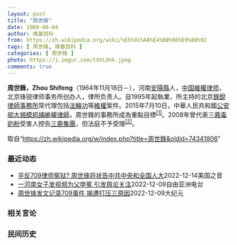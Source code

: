 ```yaml
---
layout: post
title: "周世锋"
date: 1989-06-04
author: 维基百科
from: https://zh.wikipedia.org/wiki/%E5%91%A8%E4%B8%96%E9%8B%92
tags: [ 周世锋, 维基百科 ]
categories: [ 周世锋 ]
photo: https://i.imgur.com/tXVLXnk.jpeg
comments: true
---
```

<div class="mw-parser-output">
<p><b>周世鋒，Zhou Shifeng</b>（1964年11月18日<span class="useeditintro" title="Template:BLP editintro">－</span>），河南<a href="/wiki/%E5%AE%89%E9%98%B3%E5%8E%BF" title="安阳县">安陽縣</a>人，<a href="/wiki/%E4%B8%AD%E5%8D%8E%E4%BA%BA%E6%B0%91%E5%85%B1%E5%92%8C%E5%9B%BD" title="中华人民共和国">中国</a><a href="/wiki/%E7%B6%AD%E6%AC%8A%E5%BE%8B%E5%B8%AB" class="mw-redirect" title="維權律師">維權律师</a>，北京锋锐律师事务所创办人，律所负责人。自1995年起執業，所主持的北京<a href="/wiki/%E9%94%8B%E9%94%90%E5%BE%8B%E5%B8%88%E4%BA%8B%E5%8A%A1%E6%89%80" title="锋锐律师事务所">鋒銳律師事務所</a>常代理包括<a href="/wiki/%E6%B3%95%E8%BC%AA%E5%8A%9F" class="mw-redirect" title="法輪功">法輪功</a>等<a href="/wiki/%E7%B6%AD%E6%AC%8A" class="mw-redirect" title="維權">維權</a>案件。2015年7月10日，中華人民共和國<a href="/wiki/%E4%B8%AD%E5%8D%8E%E4%BA%BA%E6%B0%91%E5%85%B1%E5%92%8C%E5%9B%BD%E5%85%AC%E5%AE%89%E9%83%A8" title="中华人民共和国公安部">公安部</a><a href="/wiki/%E4%B8%AD%E5%9C%8B710%E3%80%8C%E7%B6%AD%E6%AC%8A%E5%BE%8B%E5%B8%AB%E3%80%8D%E5%A4%A7%E6%8A%93%E6%8D%95%E4%BA%8B%E4%BB%B6" class="mw-redirect" title="中國710「維權律師」大抓捕事件">大規模抓捕維權律師</a>，周世鋒的事務所成為重點目標<sup id="cite_ref-BBC0711_1-0" class="reference"><a href="#cite_note-BBC0711-1">[1]</a></sup>。2008年曾代表<a href="/wiki/2008%E5%B9%B4%E4%B8%AD%E5%9B%BD%E5%A5%B6%E5%88%B6%E5%93%81%E6%B1%A1%E6%9F%93%E4%BA%8B%E4%BB%B6" title="2008年中国奶制品污染事件">三鹿毒奶粉</a>受害人控告<a href="/wiki/%E4%B8%89%E9%B9%BF%E9%9B%86%E5%9B%A2" title="三鹿集团">三鹿集團</a>，但法庭不予受理<sup id="cite_ref-2" class="reference"><a href="#cite_note-2">[2]</a></sup>。
</p>
</div><noscript><img src="//zh.wikipedia.org/wiki/Special:CentralAutoLogin/start?type=1x1" alt="" title="" width="1" height="1" style="border: none; position: absolute;"></noscript>
<div class="printfooter" data-nosnippet="">取自“<a dir="ltr" href="https://zh.wikipedia.org/w/index.php?title=周世鋒&amp;oldid=74341806">https://zh.wikipedia.org/w/index.php?title=周世鋒&amp;oldid=74341806</a>”</div><div id="recent-news"><h3>最近动态</h3><ul><li><a href="https://nodebe4.github.io/waimei/2022-12-14/%E5%B9%B3%E5%8F%8D709%E5%BE%8B%E5%B8%88%E5%86%A4%E7%8B%B1-%E5%91%A8%E4%B8%96%E9%94%8B%E5%B0%86%E7%8A%B6%E5%91%8A%E4%B8%AD%E5%85%B1%E4%B8%AD%E5%A4%AE%E5%92%8C%E5%85%A8%E5%9B%BD%E4%BA%BA%E5%A4%A7" title="平反709律师冤狱? 周世锋将状告中共中央和全国人大—— Wed, 14 Dec 2022 17:38:00 GMT 709维权律师大抓捕 中国709维权律师案被抓捕的律师周世锋近日写下万言书，...">平反709律师冤狱? 周世锋将状告中共中央和全国人大</a><time>2022-12-14</time><a class="tag">美国之音</a></li>
<li><a href="https://nodebe4.github.io/waimei/2022-12-09/%E4%B8%80%E6%B2%B3%E5%8D%97%E5%A5%B3%E5%AD%90%E5%8F%91%E8%A7%86%E9%A2%91%E4%B8%BA%E7%88%B6%E7%94%B3%E5%86%A4-%E5%BC%95%E5%8F%91%E8%88%86%E8%AE%BA%E5%85%B3%E6%B3%A8" title="一河南女子发视频为父申冤 引发舆论关注—— 近日，河南开封一名女子实名举报父亲被围殴致死的视频，引起网络舆论的广泛关注。 &nbsp; &quot;709事件&quot;核心人物周世锋出狱后首度发声 揭事...">一河南女子发视频为父申冤 引发舆论关注</a><time>2022-12-09</time><a class="tag">自由亚洲电台</a></li>
<li><a href="https://nodebe4.github.io/waimei/2022-12-09/%E5%91%A8%E4%B8%96%E9%94%8B%E5%8F%91%E6%96%87%E8%AE%B0%E5%BD%95709%E4%BA%8B%E4%BB%B6-%E6%8F%AD%E9%81%AD%E6%89%93%E5%8E%8B%E4%B8%89%E5%8E%9F%E5%9B%A0" title="周世锋发文记录709事件 揭遭打压三原因—— 【大纪元2022年12月09日讯】(大纪元记者宁海钟、骆亚报导）中共当局2015年7月9日前后大举镇压人权律师和活动人士，被称为709大抓捕事件。事...">周世锋发文记录709事件 揭遭打压三原因</a><time>2022-12-09</time><a class="tag">大纪元</a></li>
</ul></div><div id="open-opinion"><h3>相关言论</h3><ul></ul></div><div id="mjls-record"><h3>民间历史</h3><ul></ul></div>